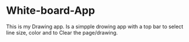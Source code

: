 # White-board-App

This is my Drawing app. 
Is a simpple drowing app with a top bar to select line size, color and to Clear the page/drawing.
